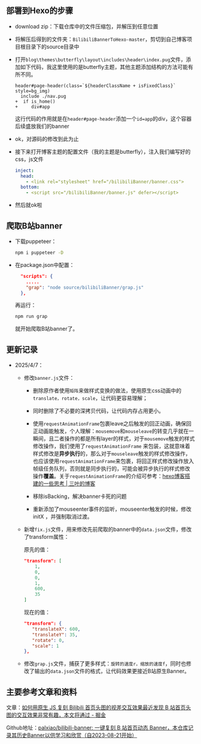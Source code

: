 ## 部署到Hexo的步骤

* download zip：下载仓库中的文件压缩包，并解压到任意位置

* 将解压后得到的文件夹：`BilibiliBannerToHexo-master`，剪切到自己博客项目根目录下的source目录中

* 打开`blog\themes\butterfly\layout\includes\header\index.pug`文件，添加如下代码，我这里使用的是butterfly主题，其他主题添加结构的方法可能有所不同。

  ```pug
  header#page-header(class=`${headerClassName + isFixedClass}` style=bg_img)
    include ./nav.pug
  +  if is_home()
  +  	div#app 
  ```

  这行代码的作用就是在`header#page-header`添加一个`id=app`的div，这个容器后续盛放我们的banner

* ok，对源码的修改到此为止

* 接下来打开博客主题的配置文件（我的主题是butterfly），注入我们编写好的css，js文件

  ```yaml
  inject:
    head:
      - <link rel="stylesheet" href="/bilibiliBanner/banner.css">
    bottom:
      - <script src="/bilibiliBanner/banner.js" defer></script>
  ```

* 然后就ok啦

## 爬取B站banner

* 下载puppeteer：

  ```bash
  npm i puppeteer -D
  ```

* 在package.json中配置：

  ```json
    "scripts": {
      .....
      "grap": "node source/bilibiliBanner/grap.js"
    },
  ```

  再运行：

  ```js
  npm run grap
  ```

  就开始爬取B站banner了。

## 更新记录

* 2025/4/7：

  * 修改`banner.js`文件：

    * 删除原作者使用`矩阵`来做样式变换的做法，使用原生css动画中的`translate，rotate，scale`，让代码更容易理解；

    * 同时删除了不必要的深拷贝代码，让代码内存占用更小。

    * 使用`requestAnimationFrame`包裹leave之后触发的回正动画，确保回正动画能触发，个人理解：`mousemove`和`mouseleave`的转变几乎就在一瞬间，且二者操作的都是所有layer的样式，对于`mousemove`触发的样式修改操作，我们使用了`requestAnimationFrame` 来包装，这就意味着样式修改是**异步执行**的，那么对于`mouseleave`触发的样式修改操作，也应该使用`requestAnimationFrame`来包裹，将回正样式修改操作放入帧级任务队列，否则就是同步执行的，可能会被异步执行的样式修改操作**覆盖**。关于`requestAnimationFrame`的介绍可参考：[hexo博客搭建的一些思考 | 三叶的博客](https://www.sanye.blog/posts/72ebd24d.html)
  
    * 移除isBacking，解决banner卡死的问题
  
    * 重新添加了mouseenter事件的监听，mouseenter触发的时候，修改 initX ，并强制取消过渡。
  
  * 新增`fix.js`文件，用来修改先前爬取的banner中的`data.json`文件，修改了transform属性：
  
    原先的值：
  
    ```json
    "transform": [
        1,
        0,
        0,
        1,
        600,
        35
    ]
    ```
  
    现在的值：
  
    ```json
    "transform": {
       "translateX": 600,
       "translateY": 35,
       "rotate": 0,
       "scale": 1
    },
    ```
  
  * 修改`grap.js`文件，捕获了更多样式：`旋转的速度r，缩放的速度f`，同时也修改了输出的`data.json`文件的格式，让代码效果更接近B站原生Banner。
  
    

## 主要参考文章和资料

文章：[如何用原生 JS 复刻 Bilibili 首页头图的视差交互效果最近发现 B 站首页头图的交互效果非常有趣，本文将通过 - 掘金](https://juejin.cn/post/7269385060611997711)

Github地址：[palxiao/bilibili-banner: 一键复刻 B 站首页动态 Banner，本仓库记录其历史Banner以供学习和欣赏（自2023-08-21开始）](https://github.com/palxiao/bilibili-banner)


